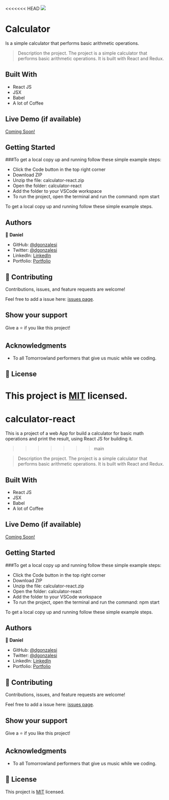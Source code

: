 <<<<<<< HEAD
![](https://img.shields.io/badge/Microverse-blueviolet)
# Calculator
Is a simple calculator that performs basic arithmetic operations. 

> Description the project.
The project is a simple calculator that performs basic arithmetic operations. It is built with React and Redux.
## Built With

- React JS
- JSX
- Babel
- A lot of Coffee

## Live Demo (if available)

[Coming Soon!](https://www.youtube.com/watch?v=dQw4w9WgXcQ)


## Getting Started

###To get a local copy up and running follow these simple example steps:

- Click the Code button in the top right corner
- Download ZIP
- Unzip the file: calculator-react.zip
- Open the folder: calculator-react
- Add the folder to your VSCode workspace
- To run the project, open the terminal and run the command: npm start

To get a local copy up and running follow these simple example steps.


## Authors

👤 **Daniel**

- GitHub: [@dgonzalesi](https://github.com/dgonzalesi/)
- Twitter: [@dgonzalesi](https://twitter.com/dgonzalesi/)
- LinkedIn: [LinkedIn](https://www.linkedin.com/in/daniel-g-sierra-60472719/)
- Portfolio: [Portfolio](https://dgonzalesi.github.io/)
## 🤝 Contributing

Contributions, issues, and feature requests are welcome!

Feel free to add a issue here: [issues page](https://github.com/StarMindz/Awesome-Books/issues).

## Show your support

Give a ⭐️ if you like this project!

## Acknowledgments

- To all Tomorrowland performers that give us music while we coding.

## 📝 License

This project is [MIT](./MIT.md) licensed.
=======
# calculator-react
This is a project of a web App for build a calculator for basic math operations and print the result, using React JS for building it.
>>>>>>> main

> Description the project.
The project is a simple calculator that performs basic arithmetic operations. It is built with React and Redux.
## Built With

- React JS
- JSX
- Babel
- A lot of Coffee

## Live Demo (if available)

[Coming Soon!](https://www.youtube.com/watch?v=dQw4w9WgXcQ)


## Getting Started

###To get a local copy up and running follow these simple example steps:

- Click the Code button in the top right corner
- Download ZIP
- Unzip the file: calculator-react.zip
- Open the folder: calculator-react
- Add the folder to your VSCode workspace
- To run the project, open the terminal and run the command: npm start

To get a local copy up and running follow these simple example steps.


## Authors

👤 **Daniel**

- GitHub: [@dgonzalesi](https://github.com/dgonzalesi/)
- Twitter: [@dgonzalesi](https://twitter.com/dgonzalesi/)
- LinkedIn: [LinkedIn](https://www.linkedin.com/in/daniel-g-sierra-60472719/)
- Portfolio: [Portfolio](https://dgonzalesi.github.io/)
## 🤝 Contributing

Contributions, issues, and feature requests are welcome!

Feel free to add a issue here: [issues page](https://github.com/StarMindz/Awesome-Books/issues).

## Show your support

Give a ⭐️ if you like this project!

## Acknowledgments

- To all Tomorrowland performers that give us music while we coding.

## 📝 License

This project is [MIT](./MIT.md) licensed.